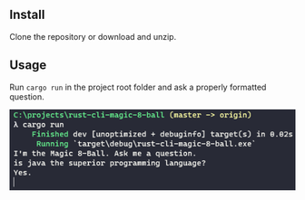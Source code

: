 ## Install

Clone the repository or download and unzip.

## Usage

Run `cargo run` in the project root folder and ask a properly formatted question.

![example](./example.PNG)
